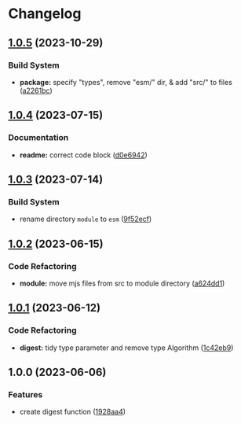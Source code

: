 # Changelog

## [1.0.5](https://github.com/encrypit/pepto/compare/v1.0.4...v1.0.5) (2023-10-29)


### Build System

* **package:** specify "types", remove "esm/" dir, & add "src/" to files ([a2261bc](https://github.com/encrypit/pepto/commit/a2261bc870f61a856337261b9add4aded2f45c02))

## [1.0.4](https://github.com/encrypit/pepto/compare/v1.0.3...v1.0.4) (2023-07-15)


### Documentation

* **readme:** correct code block ([d0e6942](https://github.com/encrypit/pepto/commit/d0e69423674e75ed1062199a5872be2ae7303ca2))

## [1.0.3](https://github.com/encrypit/pepto/compare/v1.0.2...v1.0.3) (2023-07-14)


### Build System

* rename directory `module` to `esm` ([9f52ecf](https://github.com/encrypit/pepto/commit/9f52ecfaddcd8047ca7f6b11ee79d9155a39db1a))

## [1.0.2](https://github.com/encrypit/pepto/compare/v1.0.1...v1.0.2) (2023-06-15)


### Code Refactoring

* **module:** move mjs files from src to module directory ([a624dd1](https://github.com/encrypit/pepto/commit/a624dd1222e3641337ed3039029602e9bb033aa5))

## [1.0.1](https://github.com/encrypit/pepto/compare/v1.0.0...v1.0.1) (2023-06-12)


### Code Refactoring

* **digest:** tidy type parameter and remove type Algorithm ([1c42eb9](https://github.com/encrypit/pepto/commit/1c42eb97bb4cff315e7b98c1aaed534666f51f52))

## 1.0.0 (2023-06-06)


### Features

* create digest function ([1928aa4](https://github.com/encrypit/pepto/commit/1928aa485076e56478f82a797f1d2263738cc1ce))
